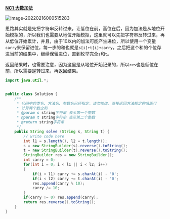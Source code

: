 [**NC1** **大数加法**](https://www.nowcoder.com/practice/11ae12e8c6fe48f883cad618c2e81475?tpId=196&tqId=37176&rp=1&ru=/exam/oj&qru=/exam/oj&sourceUrl=%2Fexam%2Foj%3Ftab%3D%25E7%25AE%2597%25E6%25B3%2595%25E7%25AF%2587%26topicId%3D196%26page%3D1&difficulty=undefined&judgeStatus=undefined&tags=&title=)

![image-20220216000515283](https://gitee.com/cao_ziqiang/img/raw/master/20220216000515.png)

思路其实就是先把字符串反转过来，让低位在前，高位在后，因为加法是从地位开始模拟的，所以我们也需要从地位开始模拟，这里就可以先把字符串反转过来，再从低位开始累计，并且，由于10以内的加法可能产生进位，所以使用一个变量`carry`来保留进位，每一步的和也就是`s[i]+t[i]+carry`，之后把这个和的个位存进当前的结果中，继续保留进位，直到枚举完全`s`和`t`。

返回结果时，也需要注意，因为这里是从地位开始记录的，所以`res`也是低位在前，所以需要逆转过来，再返回结果。

```java
import java.util.*;


public class Solution {
    /**
     * 代码中的类名、方法名、参数名已经指定，请勿修改，直接返回方法规定的值即可
     * 计算两个数之和
     * @param s string字符串 表示第一个整数
     * @param t string字符串 表示第二个整数
     * @return string字符串
     */
    public String solve (String s, String t) {
        // write code here
        int l1 = s.length(), l2 = t.length();
        s = new StringBuilder(s).reverse().toString();
        t = new StringBuilder(t).reverse().toString();
        StringBuilder res = new StringBuilder();
        int carry = 0;
        for(int i = 0; i < l1 || i < l2; i++)
        {
            if(i < l1) carry += s.charAt(i) - '0';
            if(i < l2) carry += t.charAt(i) - '0';
            res.append(carry % 10);
            carry /= 10;
        }
        if(carry != 0) res.append(carry);
        return res.reverse().toString();
    }
}
```


